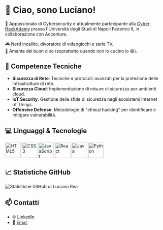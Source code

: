 # 👋 Ciao, sono Luciano!

🚀 Appassionato di Cybersecurity e attualmente partecipante alla [Cyber HackAdemy](https://cyberhackademy.unina.it/) presso l'Università degli Studi di Napoli Federico II, in collaborazione con Accenture.

🎮 Nerd incallito, divoratore di videogiochi e serie TV.  
🍕 Amante del buon cibo (soprattutto quando non lo cucino io 😆).

## 🔧 Competenze Tecniche
- **Sicurezza di Rete**: Tecniche e protocolli avanzati per la protezione delle infrastrutture di rete.
- **Sicurezza Cloud**: Implementazione di misure di sicurezza per ambienti cloud.
- **IoT Security**: Gestione delle sfide di sicurezza negli ecosistemi Internet of Things.
- **Offensive Defense**: Metodologie di "ethical hacking" per identificare e mitigare vulnerabilità.

## 💻 Linguaggi & Tecnologie
<p align="left">
  <img src="https://cdn.jsdelivr.net/gh/devicons/devicon/icons/html5/html5-original.svg" alt="HTML5" width="50" height="50"/>
  <img src="https://cdn.jsdelivr.net/gh/devicons/devicon/icons/css3/css3-original.svg" alt="CSS3" width="50" height="50"/>
  <img src="https://cdn.jsdelivr.net/gh/devicons/devicon/icons/javascript/javascript-original.svg" alt="JavaScript" width="50" height="50"/>
  <img src="https://cdn.jsdelivr.net/gh/devicons/devicon/icons/react/react-original.svg" alt="React" width="50" height="50"/>
  <img src="https://cdn.jsdelivr.net/gh/devicons/devicon/icons/java/java-original.svg" alt="Java" width="50" height="50"/>
  <img src="https://cdn.jsdelivr.net/gh/devicons/devicon/icons/python/python-original.svg" alt="Python" width="50" height="50"/>
</p>

## 📈 Statistiche GitHub
![Statistiche GitHub di Luciano Rea](https://github-readme-stats.vercel.app/api?username=tuo-username&show_icons=true&theme=radical)

## 📫 Contatti
- 🌐 [LinkedIn](https://www.linkedin.com/in/luciano-rea-a3437b285/)
- 📧 [Email](lunick997@gmail.com)
